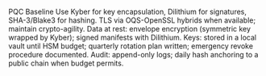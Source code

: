 PQC Baseline
Use Kyber for key encapsulation, Dilithium for signatures, SHA-3/Blake3 for hashing.
TLS via OQS-OpenSSL hybrids when available; maintain crypto-agility.
Data at rest: envelope encryption (symmetric key wrapped by Kyber); signed manifests with Dilithium.
Keys: stored in a local vault until HSM budget; quarterly rotation plan written; emergency revoke procedure documented.
Audit: append-only logs; daily hash anchoring to a public chain when budget permits.
